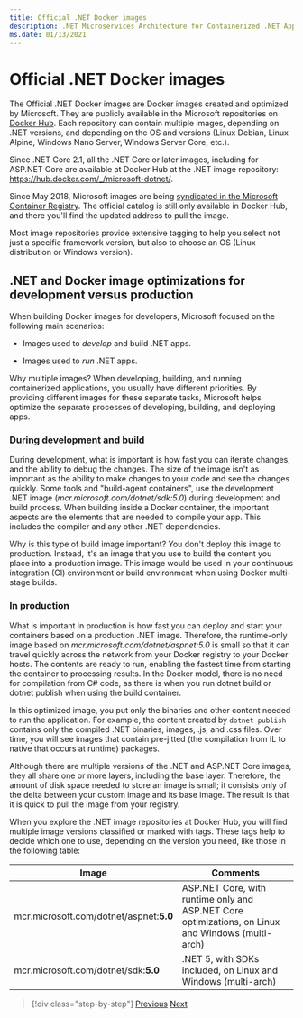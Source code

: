 ```yaml
---
title: Official .NET Docker images
description: .NET Microservices Architecture for Containerized .NET Applications | Official .NET Docker images
ms.date: 01/13/2021
---
```


# Official .NET Docker images

The Official .NET Docker images are Docker images created and optimized by Microsoft. They are publicly available in the Microsoft repositories on [Docker Hub](https://hub.docker.com/u/microsoft/). Each repository can contain multiple images, depending on .NET versions, and depending on the OS and versions (Linux Debian, Linux Alpine, Windows Nano Server, Windows Server Core, etc.).

Since .NET Core 2.1, all the .NET Core or later images, including for ASP.NET Core are available at Docker Hub at the .NET image repository: <https://hub.docker.com/_/microsoft-dotnet/>.

Since May 2018, Microsoft images are being [syndicated in the Microsoft Container Registry](https://azure.microsoft.com/blog/microsoft-syndicates-container-catalog/). The official catalog is still only available in Docker Hub, and there you'll find the updated address to pull the image.

Most image repositories provide extensive tagging to help you select not just a specific framework version, but also to choose an OS (Linux distribution or Windows version).

## .NET and Docker image optimizations for development versus production

When building Docker images for developers, Microsoft focused on the following main scenarios:

- Images used to *develop* and build .NET apps.

- Images used to *run* .NET apps.

Why multiple images? When developing, building, and running containerized applications, you usually have different priorities. By providing different images for these separate tasks, Microsoft helps optimize the separate processes of developing, building, and deploying apps.

### During development and build

During development, what is important is how fast you can iterate changes, and the ability to debug the changes. The size of the image isn't as important as the ability to make changes to your code and see the changes quickly. Some tools and "build-agent containers", use the development .NET image (*mcr.microsoft.com/dotnet/sdk:5.0*) during development and build process. When building inside a Docker container, the important aspects are the elements that are needed to compile your app. This includes the compiler and any other .NET dependencies.

Why is this type of build image important? You don't deploy this image to production. Instead, it's an image that you use to build the content you place into a production image. This image would be used in your continuous integration (CI) environment or build environment when using Docker multi-stage builds.

### In production

What is important in production is how fast you can deploy and start your containers based on a production .NET image. Therefore, the runtime-only image based on *mcr.microsoft.com/dotnet/aspnet:5.0* is small so that it can travel quickly across the network from your Docker registry to your Docker hosts. The contents are ready to run, enabling the fastest time from starting the container to processing results. In the Docker model, there is no need for compilation from C\# code, as there is when you run dotnet build or dotnet publish when using the build container.

In this optimized image, you put only the binaries and other content needed to run the application. For example, the content created by `dotnet publish` contains only the compiled .NET binaries, images, .js, and .css files. Over time, you will see images that contain pre-jitted (the compilation from IL to native that occurs at runtime) packages.

Although there are multiple versions of the .NET and ASP.NET Core images, they all share one or more layers, including the base layer. Therefore, the amount of disk space needed to store an image is small; it consists only of the delta between your custom image and its base image. The result is that it is quick to pull the image from your registry.

When you explore the .NET image repositories at Docker Hub, you will find multiple image versions classified or marked with tags. These tags help to decide which one to use, depending on the version you need, like those in the following table:

| Image | Comments |
|-------|----------|
| mcr.microsoft.com/dotnet/aspnet:**5.0** | ASP.NET Core, with runtime only and ASP.NET Core optimizations, on Linux and Windows (multi-arch) |
| mcr.microsoft.com/dotnet/sdk:**5.0** | .NET 5, with SDKs included, on Linux and Windows (multi-arch) |

> [!div class="step-by-step"]
> [Previous](net-container-os-targets.md)
> [Next](../architect-microservice-container-applications/index.md)
